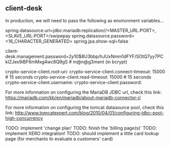 client-desk
-------------

In production, we will need to pass the following as environment variables...

spring.datasource.url=jdbc:mariadb:replication//<MASTER_URL:PORT>,<SLAVE_URL:PORT>/swipepay
spring.datasource.password=<16_CHARACTER_GENERATED>
spring.jpa.show-sql=false

client-desk.management.password=$2y$10$8U3bbp/hJUxNmm1dFYF/SOtQ7yy7PCkIZJex9iBF6mMxg4wc8Q9gS # m@n@g3ment (in bcrypt)

crypto-service-client.root-uri: <URL>
crypto-service-client.connect-timeout: 15000 # 15 seconds
crypto-service-client.read-timeout: 15000 # 15 seconds
crypto-service-client.username: <USERNAME>
crypto-service-client.password: <PASSWORD>






For more information on configuring the MariaDB JDBC url, check this link:
https://mariadb.com/kb/en/mariadb/about-mariadb-connector-j/

For more information on configuring the tomcat datasource pool, check this link:
http://www.tomcatexpert.com/blog/2010/04/01/configuring-jdbc-pool-high-concurrency

TODO: implement 'change plan'
TODO: finish the 'billing page(s)'
TODO: implement XERO integration!
TODO: should implement a little card lookup page (for merchants to evaluate a customers' card)





